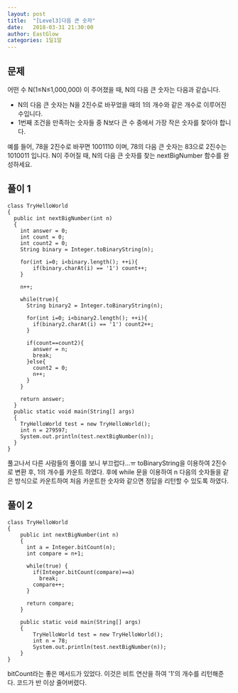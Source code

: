 ```yaml
---
layout: post
title:  "[Level3]다음 큰 숫자"
date:   2018-03-31 21:30:00
author: EastGlow
categories: 1일1알
---
```

## 문제

어떤 수 N(1≤N≤1,000,000) 이 주어졌을 때, N의 다음 큰 숫자는 다음과 같습니다.  

- N의 다음 큰 숫자는 N을 2진수로 바꾸었을 때의 1의 개수와 같은 개수로 이루어진 수입니다.
- 1번째 조건을 만족하는 숫자들 중 N보다 큰 수 중에서 가장 작은 숫자를 찾아야 합니다.

예를 들어, 78을 2진수로 바꾸면 1001110 이며, 78의 다음 큰 숫자는 83으로 2진수는 1010011 입니다.
N이 주어질 때, N의 다음 큰 숫자를 찾는 nextBigNumber 함수를 완성하세요.


## 풀이 1
~~~
class TryHelloWorld
{
  public int nextBigNumber(int n)
  {
    int answer = 0;
    int count = 0;
    int count2 = 0;
    String binary = Integer.toBinaryString(n);

    for(int i=0; i<binary.length(); ++i){
    	if(binary.charAt(i) == '1') count++;
    }

  	n++;

    while(true){
      String binary2 = Integer.toBinaryString(n);

      for(int i=0; i<binary2.length(); ++i){
        if(binary2.charAt(i) == '1') count2++;
      }

      if(count==count2){
        answer = n;
        break;
      }else{
        count2 = 0;
        n++;
      }
    }  

  	return answer;
  }
  public static void main(String[] args)
  {
    TryHelloWorld test = new TryHelloWorld();
    int n = 279597;
    System.out.println(test.nextBigNumber(n));
  }
}
~~~
풀고나서 다른 사람들의 풀이를 보니 부끄럽다...ㅠ toBinaryString을 이용하여 2진수로 변환 후, 1의 개수를 카운트 하였다. 후에 while 문을 이용하여 n 다음의 숫자들을 같은 방식으로 카운트하여 처음 카운트한 숫자와 같으면 정답을 리턴할 수 있도록 하였다.

## 풀이 2
~~~
class TryHelloWorld
{
    public int nextBigNumber(int n)
    {
      int a = Integer.bitCount(n);
      int compare = n+1;

      while(true) {
        if(Integer.bitCount(compare)==a)
          break;
        compare++;
      }

      return compare;
    }

    public static void main(String[] args)
    {
        TryHelloWorld test = new TryHelloWorld();
        int n = 78;
        System.out.println(test.nextBigNumber(n));
    }
}
~~~
bitCount라는 좋은 메서드가 있었다. 이것은 비트 연산을 하여 '1'의 개수를 리턴해준다. 코드가 반 이상 줄어버렸다.
